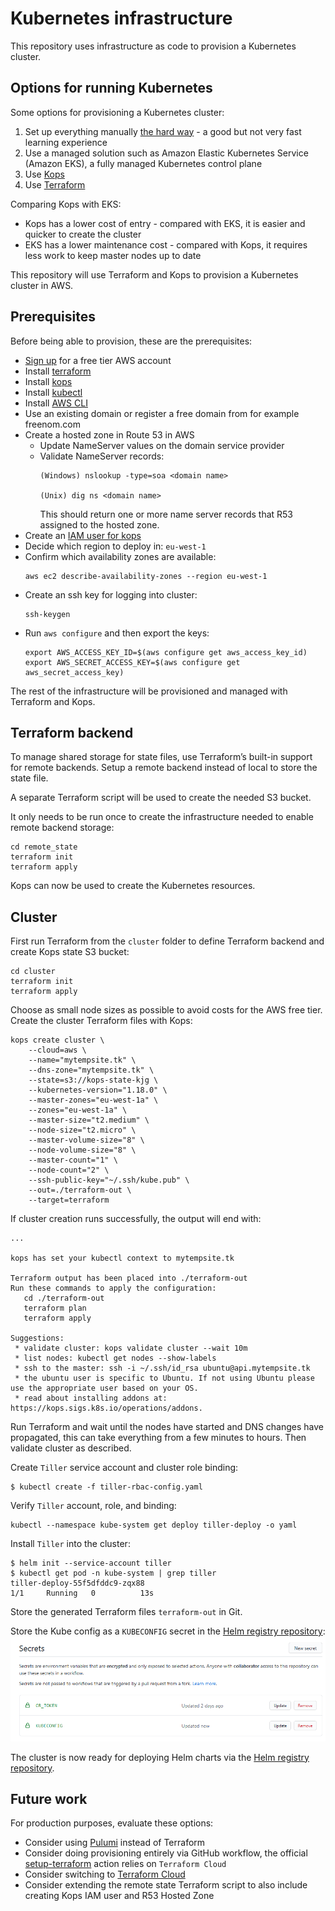 # Kubernetes infrastructure
This repository uses infrastructure as code to provision
a Kubernetes cluster.

## Options for running Kubernetes
Some options for provisioning a Kubernetes cluster:
1. Set up everything manually
[the hard way](https://napo.io/posts/kubernetes-the-real-hard-way-on-aws/) - 
a good but not very fast learning experience
2. Use a managed solution such as Amazon Elastic Kubernetes Service (Amazon EKS),
a fully managed Kubernetes control plane
3. Use [Kops](https://kops.sigs.k8s.io/)
4. Use [Terraform](https://www.terraform.io/)

Comparing Kops with EKS:
* Kops has a lower cost of entry - compared with EKS, it is easier and quicker to
create the cluster
* EKS has a lower maintenance cost - compared with Kops, it requires less work
to keep master nodes up to date

This repository will use Terraform and Kops to
provision a Kubernetes cluster in AWS.

## Prerequisites
Before being able to provision, these are the prerequisites:
* [Sign up](https://aws.amazon.com/free) for a free tier AWS account
* Install [terraform](https://learn.hashicorp.com/tutorials/terraform/install-cli)
* Install [kops](https://github.com/kubernetes/kops#installing)
* Install [kubectl](https://kubernetes.io/docs/tasks/tools/install-kubectl/)
* Install [AWS CLI](https://aws.amazon.com/cli/)
* Use an existing domain or register a free domain from for example freenom.com
* Create a hosted zone in Route 53 in AWS
  * Update NameServer values on the domain service provider
  * Validate NameServer records:
    ```
    (Windows) nslookup -type=soa <domain name>
  
    (Unix) dig ns <domain name>
    ```
    This should return one or more name server records that R53
    assigned to the hosted zone.
* Create an [IAM user for kops](https://github.com/kubernetes/kops/blob/master/docs/getting_started/aws.md#setup-iam-user)
* Decide which region to deploy in: `eu-west-1`
* Confirm which availability zones are available:
  ```
  aws ec2 describe-availability-zones --region eu-west-1
  ```
* Create an ssh key for logging into cluster:
  ```
  ssh-keygen
  ```
* Run `aws configure` and then export the keys:
  ```
  export AWS_ACCESS_KEY_ID=$(aws configure get aws_access_key_id)
  export AWS_SECRET_ACCESS_KEY=$(aws configure get aws_secret_access_key)
  ```

The rest of the infrastructure will be provisioned and
managed with Terraform and Kops.

## Terraform backend
To manage shared storage for state files, use Terraform’s built-in support for remote backends.
Setup a remote backend instead of local to store the state file.

A separate Terraform script will be used to create the needed S3 bucket.

It only needs to be run once to create the infrastructure
needed to enable remote backend storage:
```
cd remote_state
terraform init
terraform apply
```

Kops can now be used to create the Kubernetes resources.

## Cluster
First run Terraform from the `cluster` folder to
define Terraform backend and create Kops state S3 bucket:
```
cd cluster
terraform init
terraform apply
```

Choose as small node sizes as possible to avoid costs for the AWS free tier.
Create the cluster Terraform files with Kops:
```
kops create cluster \
    --cloud=aws \
    --name="mytempsite.tk" \
    --dns-zone="mytempsite.tk" \
    --state=s3://kops-state-kjg \
    --kubernetes-version="1.18.0" \
    --master-zones="eu-west-1a" \
    --zones="eu-west-1a" \
    --master-size="t2.medium" \
    --node-size="t2.micro" \
    --master-volume-size="8" \
    --node-volume-size="8" \
    --master-count="1" \
    --node-count="2" \
    --ssh-public-key="~/.ssh/kube.pub" \
    --out=./terraform-out \
    --target=terraform
```

If cluster creation runs successfully, the output will end with:
```
...

kops has set your kubectl context to mytempsite.tk

Terraform output has been placed into ./terraform-out
Run these commands to apply the configuration:
   cd ./terraform-out
   terraform plan
   terraform apply

Suggestions:
 * validate cluster: kops validate cluster --wait 10m
 * list nodes: kubectl get nodes --show-labels
 * ssh to the master: ssh -i ~/.ssh/id_rsa ubuntu@api.mytempsite.tk
 * the ubuntu user is specific to Ubuntu. If not using Ubuntu please use the appropriate user based on your OS.
 * read about installing addons at: https://kops.sigs.k8s.io/operations/addons.
```

Run Terraform and wait until the nodes have started and DNS changes
have propagated, this can take everything from a few minutes to hours. Then validate cluster as described.

Create `Tiller` service account and cluster role binding:
```
$ kubectl create -f tiller-rbac-config.yaml
```

Verify `Tiller` account, role, and binding:
```
kubectl --namespace kube-system get deploy tiller-deploy -o yaml
```

Install `Tiller` into the cluster:
```
$ helm init --service-account tiller
$ kubectl get pod -n kube-system | grep tiller
tiller-deploy-55f5dfddc9-zqx88                                        1/1     Running   0          13s
```

Store the generated Terraform files `terraform-out` in Git.

Store the Kube config as a `KUBECONFIG` secret in the [Helm registry repository](https://github.com/karl-johan-grahn/helm-registry):
![KUBECONFIG secret](kubeconfig_gh_secret.png)

The cluster is now ready for deploying Helm charts via the [Helm registry repository](https://github.com/karl-johan-grahn/helm-registry).

## Future work
For production purposes, evaluate these options:
* Consider using [Pulumi](https://www.pulumi.com/) instead of Terraform
* Consider doing provisioning entirely via GitHub workflow,
the official [setup-terraform](https://github.com/marketplace/actions/hashicorp-setup-terraform)
action relies on `Terraform Cloud`
* Consider switching to [Terraform Cloud](https://app.terraform.io/)
* Consider extending the remote state Terraform script to also include creating Kops IAM user and R53 Hosted Zone